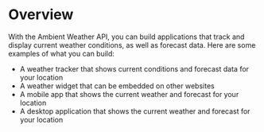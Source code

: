 # Overview

With the Ambient Weather API, you can build applications that track and display current weather conditions, as well as forecast data. Here are some examples of what you can build:

- A weather tracker that shows current conditions and forecast data for your location
- A weather widget that can be embedded on other websites
- A mobile app that shows the current weather and forecast for your location
- A desktop application that shows the current weather and forecast for your location
